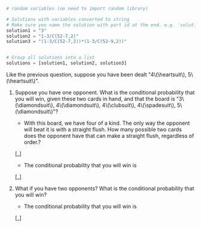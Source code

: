 ```python
# random variables (no need to import random library)

# Solutions with variables converted to string
# Make sure you name the solution with part id at the end. e.g. 'solution1' will be solution for part 1.
solution1 = "3"
solution2 = "1-3/C(52-7,2)"
solution3 = "(1-3/C(52-7,2))*(1-3/C(52-9,2))"


# Group all solutions into a list
solutions = [solution1, solution2, solution3]


```



Like the previous question, suppose you have been dealt "4\\\(\\heartsuit\\\), 5\\\(\\heartsuit\\\)".

1. Suppose you have one opponent. What is the conditional probability that you will win, given these two cards in hand, and that the board is "3\\\(\\diamondsuit\\\), 4\\\(\\diamondsuit\\\), 4\\\(\\clubsuit\\\), 4\\\(\\spadesuit\\\), 5\\\(\\diamondsuit\\\)"?

    - With this board, we have four of a kind. The only way the opponent will beat it is with a straight flush. How many possible two cards does the opponent have that can make a straight flush, regardless of order.?

    [_]

    - The conditional probability that you will win is

    [_]

2. What if you have two opponents? What is the conditional probability that you will win?

    - The conditional probability that you will win is

    [_]
